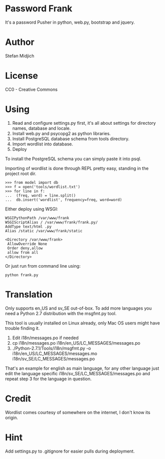 Password Frank 
====

It's a password Pusher in python, web.py, bootstrap and jquery. 

Author
====

Stefan Midjich

License
====

CC0 - Creative Commons

Using
====

 1. Read and configure settings.py first, it's all about settings for directory names, database and locale. 
 2. Install web.py and psycopg2 as python libraries. 
 3. Install PostgreSQL database schema from tools directory. 
 4. Import wordlist into database.
 5. Deploy

To install the PostgreSQL schema you can simply paste it into psql. 

Importing of wordlist is done through REPL pretty easy, standing in the project root dir. 

    >>> from model import db
    >>> f = open('tools/wordlist.txt')
    >>> for line in f:
    ...  (freq, word) = line.split()
    ...  db.insert('wordlist', frequency=freq, word=word)

Either deploy using WSGI:

    WSGIPythonPath /var/www/frank
    WSGIScriptAlias / /var/www/frank/frank.py/
    AddType text/html .py
    Alias /static /var/www/frank/static
   
    <Directory /var/www/frank>
     AllowOverride None
     Order deny,allow
     allow from all
    </Directory>

Or just run from command line using:

    python frank.py

Translation
====

Only supports en\_US and sv\_SE out-of-box. To add more languages you need a Python 2.7 distribution with the msgfmt.py tool. 

This tool is usually installed on Linux already, only Mac OS users might have trouble finding it. 

 1. Edit i18n/messages.po if needed
 2. cp i18n/messages.po i18n/en\_US/LC\_MESSAGES/messages.po
 3. ./Python-2.7.1/Tools/i18n/msgfmt.py -o i18n/en\_US/LC\_MESSAGES/messages.mo i18n/sv\_SE/LC\_MESSAGES/messages.po

That's an example for english as main language, for any other language just edit the language specific i18n/sv\_SE/LC\_MESSAGES/messages.po and repeat step 3 for the language in question. 

Credit
====

Wordlist comes courtesy of somewhere on the internet, I don't know its origin. 

Hint
====

Add settings.py to .gitignore for easier pulls during deployment. 
